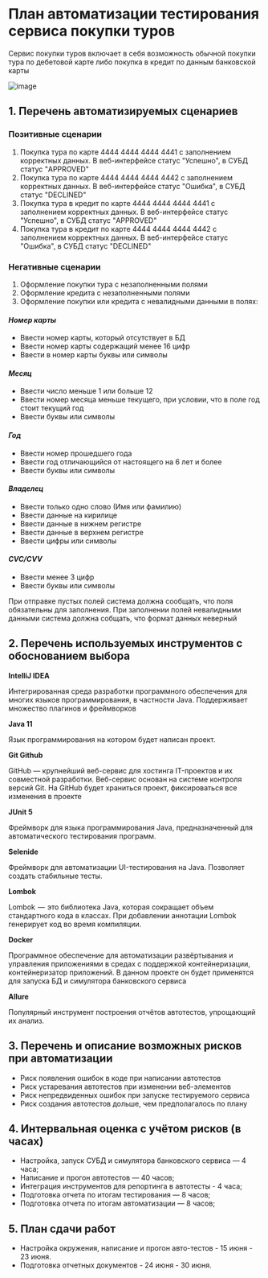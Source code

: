 # План автоматизации тестирования сервиса покупки туров
Сервис покупки туров включает в себя возможность обычной покупки тура по дебетовой карте либо покупка в кредит по данным банковской карты

![image](https://github.com/KseniyaLazareva/diplom/assets/122510122/483374f8-b209-4f36-8b83-6ddadb95c089)

## 1. Перечень автоматизируемых сценариев
### Позитивные сценарии

1. Покупка тура по карте 4444 4444 4444 4441 с заполнением корректных данных. В веб-интерфейсе статус "Успешно", в СУБД статус "APPROVED"
2. Покупка тура по карте 4444 4444 4444 4442 с заполнением корректных данных. В веб-интерфейсе статус "Ошибка", в СУБД статус "DECLINED"
3. Покупка тура в кредит по карте 4444 4444 4444 4441 с заполнением корректных данных. В веб-интерфейсе статус "Успешно", в СУБД статус "APPROVED"
4. Покупка тура в кредит по карте 4444 4444 4444 4442 с заполнением корректных данных. В веб-интерфейсе статус "Ошибка", в СУБД статус "DECLINED"

### Негативные сценарии

1. Оформление покупки тура с незаполненными полями
2. Оформление кредита с незаполненными полями
3. Оформление покупки или кредита с невалидными данными в полях:
#### *Номер карты*
* Ввести номер карты, который отсутствует в БД
* Ввести номер карты содержащий менее 16 цифр
* Ввести в номер карты буквы или символы
#### *Месяц*
* Ввести число меньше 1 или больше 12
* Ввести номер месяца меньше текущего, при условии, что в поле год стоит текущий год
* Ввести буквы или символы
#### *Год*
* Ввести номер прошедшего года
* Ввести год отличающийся от настоящего на 6 лет и более
* Ввести буквы или символы
#### *Владелец*
* Ввести только одно слово (Имя или фамилию)
* Ввести данные на кирилице
* Ввести данные в нижнем регистре
* Ввести данные в верхнем регистре
* Ввести цифры или символы
#### *CVC/CVV*
* Ввести менее 3 цифр
* Ввести буквы или символы

При отправке пустых полей система должна сообщать, что поля обязательны для заполнения. При заполнении полей невалидными данными система должна собщать, что формат данных неверный 

## 2. Перечень используемых инструментов с обоснованием выбора
**IntelliJ IDEA**

Интегрированная среда разработки программного обеспечения для многих языков программирования, в частности Java. Поддерживает множество плагинов и фреймворков

**Java 11**

Язык программирования на котором будет написан проект.

**Git Github**

GitHub — крупнейший веб-сервис для хостинга IT-проектов и их совместной разработки. Веб-сервис основан на системе контроля версий Git. На GitHub будет храниться проект, фиксироваться все изменения в проекте

**JUnit 5**

Фреймворк для языка программирования Java, предназначенный для автоматического тестирования программ.

**Selenide**

Фреймворк для автоматизации UI-тестирования на Java. Позволяет создать стабильные тесты. 

**Lombok**

Lombok  —  это библиотека Java, которая сокращает объем стандартного кода в классах. При добавлении аннотации Lombok генерирует код во время компиляции.

**Docker**

Программное обеспечение для автоматизации развёртывания и управления приложениями в средах с поддержкой контейнеризации, контейнеризатор приложений. В данном проекте он будет применятся для запуска БД и симулятора банковского сервиса

**Allure**

Популярный инструмент построения отчётов автотестов, упрощающий их анализ. 

## 3. Перечень и описание возможных рисков при автоматизации

* Риск появления ошибок в коде при написании автотестов
* Риск устаревания автотестов при изменении веб-элементов
* Риск непредвиденных ошибок при запуске тестируемого сервиса
* Риск создания автотестов дольше, чем предполагалось по плану

## 4. Интервальная оценка с учётом рисков (в часах)

- Настройка, запуск СУБД и симулятора банковского сервиса — 4 часа;
- Написание и прогон автотестов — 40 часов;
- Интеграция инструментов для репортинга в автотесты - 4 часа;
- Подготовка отчета по итогам тестирования — 8 часов;
- Подготовка отчета по итогам автоматизации  — 8 часов;

## 5. План сдачи работ

* Настройка окружения, написание и прогон авто-тестов - 15 июня - 23 июня.
* Подготовка отчетных документов - 24 июня - 30 июня.

